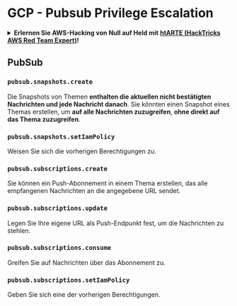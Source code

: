 # GCP - Pubsub Privilege Escalation

<details>

<summary><strong>Erlernen Sie AWS-Hacking von Null auf Held mit</strong> <a href="https://training.hacktricks.xyz/courses/arte"><strong>htARTE (HackTricks AWS Red Team Expert)</strong></a><strong>!</strong></summary>

Andere Möglichkeiten, HackTricks zu unterstützen:

* Wenn Sie Ihr **Unternehmen in HackTricks beworben sehen möchten** oder **HackTricks im PDF-Format herunterladen möchten**, überprüfen Sie die [**ABONNEMENTPLÄNE**](https://github.com/sponsors/carlospolop)!
* Holen Sie sich das [**offizielle PEASS & HackTricks-Merchandise**](https://peass.creator-spring.com)
* Entdecken Sie [**The PEASS Family**](https://opensea.io/collection/the-peass-family), unsere Sammlung exklusiver [**NFTs**](https://opensea.io/collection/the-peass-family)
* **Treten Sie der** 💬 [**Discord-Gruppe**](https://discord.gg/hRep4RUj7f) oder der [**Telegram-Gruppe**](https://t.me/peass) bei oder **folgen** Sie uns auf **Twitter** 🐦 [**@hacktricks\_live**](https://twitter.com/hacktricks\_live)**.**
* **Teilen Sie Ihre Hacking-Tricks, indem Sie PRs an die** [**HackTricks**](https://github.com/carlospolop/hacktricks) und [**HackTricks Cloud**](https://github.com/carlospolop/hacktricks-cloud) GitHub-Repositories einreichen.

</details>

## PubSub

### `pubsub.snapshots.create`

Die Snapshots von Themen **enthalten die aktuellen nicht bestätigten Nachrichten und jede Nachricht danach**. Sie könnten einen Snapshot eines Themas erstellen, um **auf alle Nachrichten zuzugreifen**, **ohne direkt auf das Thema zuzugreifen**.

### **`pubsub.snapshots.setIamPolicy`**

Weisen Sie sich die vorherigen Berechtigungen zu.

### `pubsub.subscriptions.create`

Sie können ein Push-Abonnement in einem Thema erstellen, das alle empfangenen Nachrichten an die angegebene URL sendet.

### **`pubsub.subscriptions.update`**

Legen Sie Ihre eigene URL als Push-Endpunkt fest, um die Nachrichten zu stehlen.

### `pubsub.subscriptions.consume`

Greifen Sie auf Nachrichten über das Abonnement zu.

### `pubsub.subscriptions.setIamPolicy`

Geben Sie sich eine der vorherigen Berechtigungen.
